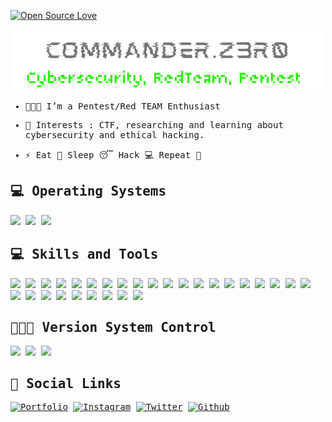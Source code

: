 [![Open Source Love](https://badges.frapsoft.com/os/v1/open-source.svg?v=102)](https://github.com/command-z3r0?tab=repositories)

<p align="center">
  <a href="https://command-z3r0.github.io">
    <img src="Command.png" style="max-width: 100%; height: auto;" alt="Descripción de la imagen" />
  </a>
</p>


<samp>
  
- 👨🏽‍💻 I’m a Pentest/Red TEAM Enthusiast



- 🎲 Interests : CTF, researching and learning about cybersecurity and ethical hacking.

 


- ⚡ Eat 🍔 Sleep 😴 Hack 💻 Repeat 🔁
  



## 💻 Operating Systems
 
![](https://img.shields.io/badge/OS-Android-informational?style=flat&logo=android&logoColor=white&color=99e836)
![](https://img.shields.io/badge/OS-Linux-informational?style=flat&logo=linux&logoColor=white&color=99e836)
![](https://img.shields.io/badge/OS-Windows-informational?style=flat&logo=windows&logoColor=white&color=99e836)


## 💻 Skills and Tools

![](https://img.shields.io/badge/Browser-TOR-informational?style=flat&logo=Tor-Browser&logoColor=white&color=99e836)
![](https://img.shields.io/badge/Virtualization-VMware-informational?style=flat&logo=vmware&logoColor=white&color=99e836)
![](https://img.shields.io/badge/Virtualization-VirtualBox-informational?style=flat&logo=virtualbox&logoColor=white&color=99e836)
![](https://img.shields.io/badge/Container-Docker-informational?style=flat&logo=docker&logoColor=white&color=99e836)
![](https://img.shields.io/badge/Tools-Nmap-informational?style=flat&logo=windowsterminal&logoColor=white&color=99e836)
![](https://img.shields.io/badge/Tools-Wireshark-informational?style=flat&logo=windowsterminal&logoColor=white&color=99e836)
![](https://img.shields.io/badge/Tools-Sqlmap-informational?style=flat&logo=windowsterminal&logoColor=white&color=99e836)
![](https://img.shields.io/badge/Tools-Metasploit-informational?style=flat&logo=windowsterminal&logoColor=white&color=99e836)
![](https://img.shields.io/badge/Tools-Hashcat-informational?style=flat&logo=windowsterminal&logoColor=white&color=99e836)
![](https://img.shields.io/badge/Tools-Gobuster-informational?style=flat&logo=windowsterminal&logoColor=white&color=99e836)
![](https://img.shields.io/badge/Tools-Dirbuster-informational?style=flat&logo=windowsterminal&logoColor=white&color=99e836)
![](https://img.shields.io/badge/Tools-Burpsuite-informational?style=flat&logo=windowsterminal&logoColor=white&color=99e836)
![](https://img.shields.io/badge/Tools-Maltego-informational?style=flat&logo=windowsterminal&logoColor=white&color=99e836)
![](https://img.shields.io/badge/Tools-OWASP%20Zap-informational?style=flat&logo=windowsterminal&logoColor=white&color=99e836)
![](https://img.shields.io/badge/Tools-ExploitDB-informational?style=flat&logo=windowsterminal&logoColor=white&color=99e836)
![](https://img.shields.io/badge/Shell-Bash%20/%20ZSH-informational?style=flat&logo=gnu-bash&logoColor=white&color=99e836)
![](https://img.shields.io/badge/Shell-PowerShell-informational?style=flat&logo=powershell&logoColor=white&color=99e836)
![](https://img.shields.io/badge/DB-MySQL-informational?style=flat&logo=mysql&logoColor=white&color=99e836)
![](https://img.shields.io/badge/DB-MariaDB-informational?style=flat&logo=mariadb&logoColor=white&color=99e836)
![](https://img.shields.io/badge/Editor-Notepad++-informational?style=flat&logo=notepad%2b%2b&logoColor=white&color=99e836)
![](https://img.shields.io/badge/Editor-Vim-informational?style=flat&logo=vim&logoColor=white&color=99e836)
![](https://img.shields.io/badge/Editor-VS%20Code-informational?style=flat&logo=visual-studio-code&logoColor=white&color=99e836)
![](https://img.shields.io/badge/Editor-Obsidian-informational?style=flat&logo=obsidian&logoColor=white&color=99e836)
![](https://img.shields.io/badge/Code-Python-informational?style=flat&logo=python&logoColor=white&color=99e836)
![](https://img.shields.io/badge/Code-C-informational?style=flat&logo=C&logoColor=white&color=99e836)
![](https://img.shields.io/badge/Code-C++-informational?style=flat&logo=C%2b%2b&logoColor=white&color=99e836)
![](https://img.shields.io/badge/Code-HTML-informational?style=flat&logo=html5&logoColor=white&color=99e836)
![](https://img.shields.io/badge/Code-PHP-informational?style=flat&logo=php&logoColor=white&color=99e836)
![](https://img.shields.io/badge/Code-Markdown-informational?style=flat&logo=markdown&logoColor=white&color=99e836)


## 👨🏽‍💻 Version System Control

![](https://img.shields.io/badge/VSC-GitLab-informational?style=flat&logo=gitlab&logoColor=white&color=99e836)
![](https://img.shields.io/badge/VSC-Github-informational?style=flat&logo=github&logoColor=white&color=99e836)
![](https://img.shields.io/badge/VSC-Github%20Pages-informational?style=flat&logo=github&logoColor=white&color=99e836)


## 💬 Social Links

[![Portfolio](https://img.shields.io/badge/-Web%20Site-000000?style=flat&logo=gnu-bash&logoColor=99e836)](https://command-z3r0.github.io)
[![Instagram](https://img.shields.io/badge/-Instagram-000000?style=flat&logo=Instagram&logoColor=bc2a8d)](https://instagram.com/command.z3r0)
[![Twitter](https://img.shields.io/badge/-Twitter-000000?style=flat&logo=Twitter&logoColor=00acee)](https://twitter.com/command_Z3R0)
[![Github](https://img.shields.io/badge/-Github-000000?style=flat&logo=Github&logoColor=00acee)](https://github.com/command-Z3R0)
</samp>
